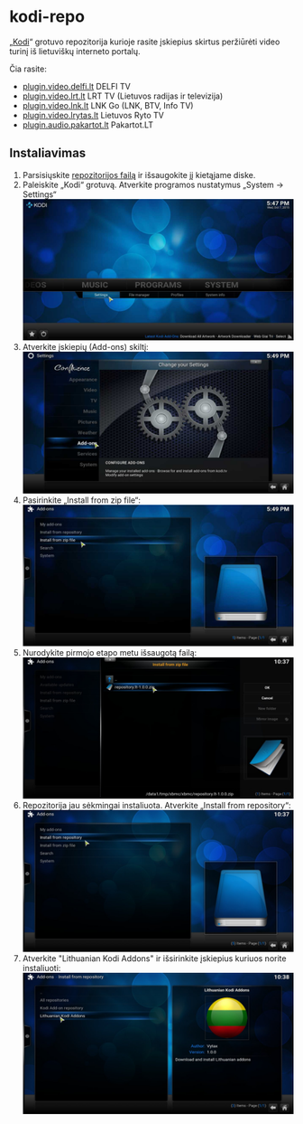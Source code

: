 # kodi-repo

„[Kodi](http://kodi.tv/)“ grotuvo repozitorija kurioje rasite įskiepius skirtus peržiūrėti video turinį iš lietuviškų interneto portalų.

Čia rasite:

* [plugin.video.delfi.lt](https://github.com/Vytax/plugin.video.delfi.lt) DELFI TV
* [plugin.video.lrt.lt](https://github.com/Vytax/plugin.video.lrt.lt) LRT TV (Lietuvos radijas ir televizija)
* [plugin.video.lnk.lt](https://github.com/Vytax/plugin.video.lnk.lt) LNK Go (LNK, BTV, Info TV)
* [plugin.video.lrytas.lt](https://github.com/Vytax/plugin.video.lrytas.lt) Lietuvos Ryto TV
* [plugin.audio.pakartot.lt](https://github.com/Vytax/plugin.audio.pakartot.lt) Pakartot.LT

## Instaliavimas
1. Parsisiųskite [repozitorijos failą](https://raw.githubusercontent.com/Vytax/kodi-repo/master/repo/repository.lt/repository.lt-1.0.0.zip) ir išsaugokite jį kietąjame diske.
2. Paleiskite „Kodi“ grotuvą. Atverkite programos nustatymus „System -> Settings“ ![alt tag](https://raw.githubusercontent.com/Vytax/kodi-repo/master/media/howto1.jpg)
3. Atverkite įskiepių (Add-ons) skiltį: ![alt tag](https://raw.githubusercontent.com/Vytax/kodi-repo/master/media/howto2.jpg)
4. Pasirinkite „Install from zip file“: ![alt tag](https://raw.githubusercontent.com/Vytax/kodi-repo/master/media/howto3.jpg)
5. Nurodykite pirmojo etapo metu išsaugotą failą: ![alt tag](https://raw.githubusercontent.com/Vytax/kodi-repo/master/media/howto4.jpg)
6. Repozitorija jau sėkmingai instaliuota. Atverkite „Install from repository“: ![alt tag](https://raw.githubusercontent.com/Vytax/kodi-repo/master/media/howto5.jpg)
7. Atverkite "Lithuanian Kodi Addons" ir išsirinkite įskiepius kuriuos norite instaliuoti: ![alt tag](https://raw.githubusercontent.com/Vytax/kodi-repo/master/media/howto6.jpg)
